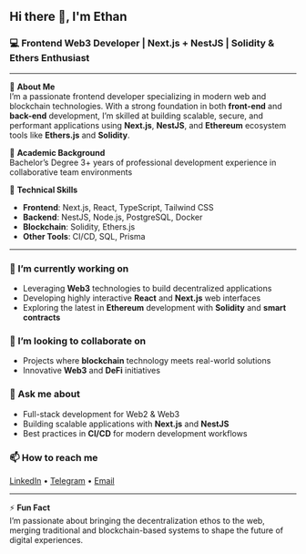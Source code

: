## Hi there 👋, I'm Ethan

### 💻 Frontend Web3 Developer | Next.js + NestJS | Solidity & Ethers Enthusiast

---

🔹 **About Me**  
I’m a passionate frontend developer specializing in modern web and blockchain technologies. With a strong foundation in both **front-end** and **back-end** development, I’m skilled at building scalable, secure, and performant applications using **Next.js**, **NestJS**, and **Ethereum** ecosystem tools like **Ethers.js** and **Solidity**. 

🔹 **Academic Background**  
Bachelor’s Degree
3+ years of professional development experience in collaborative team environments

🔹 **Technical Skills**  
- **Frontend**: Next.js, React, TypeScript, Tailwind CSS  
- **Backend**: NestJS, Node.js, PostgreSQL, Docker  
- **Blockchain**: Solidity, Ethers.js  
- **Other Tools**: CI/CD, SQL, Prisma  

---

### 🌱 I’m currently working on  
- Leveraging **Web3** technologies to build decentralized applications
- Developing highly interactive **React** and **Next.js** web interfaces
- Exploring the latest in **Ethereum** development with **Solidity** and **smart contracts**

### 👯 I’m looking to collaborate on  
- Projects where **blockchain** technology meets real-world solutions
- Innovative **Web3** and **DeFi** initiatives

### 💬 Ask me about  
- Full-stack development for Web2 & Web3
- Building scalable applications with **Next.js** and **NestJS**
- Best practices in **CI/CD** for modern development workflows

### 📫 How to reach me  
[LinkedIn](https://www.linkedin.com/in/ethanconstdev) • [Telegram](https://telegram.com/igor0x) • [Email](mailto:ethanconstdev@gmail.com)

---

⚡ **Fun Fact**  
I’m passionate about bringing the decentralization ethos to the web, merging traditional and blockchain-based systems to shape the future of digital experiences.
